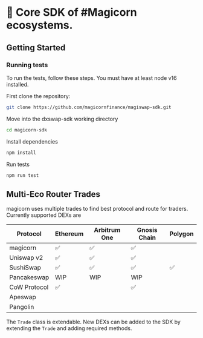 # 🦄 Core SDK of #Magicorn ecosystems.

## Getting Started

### Running tests

To run the tests, follow these steps. You must have at least node v16 installed.

First clone the repository:

```sh
git clone https://github.com/magicornfinance/magiswap-sdk.git
```

Move into the dxswap-sdk working directory

```sh
cd magicorn-sdk
```

Install dependencies

```sh
npm install
```

Run tests

```sh
npm run test
```

## Multi-Eco Router Trades

magicorn uses multiple trades to find best protocol and route for traders. Currently supported DEXs are

| Protocol     | Ethereum | Arbitrum One | Gnosis Chain | Polygon |
| ------------ | -------- | ------------ | ------------ | ------- |
| magicorn     | ✅       | ✅           | ✅           |         |
| Uniswap v2   | ✅       | ✅           | ✅           |         |
| SushiSwap    | ✅       | ✅           | ✅           | ✅     |
| Pancakeswap  | WIP      | WIP           | WIP          |         |
| CoW Protocol | ✅       |              | ✅           |         |
| Apeswap      |          |              |               |         |
| Pangolin     |          |              |               |         |

The `Trade` class is extendable. New DEXs can be added to the SDK by extending the `Trade` and adding required methods.
